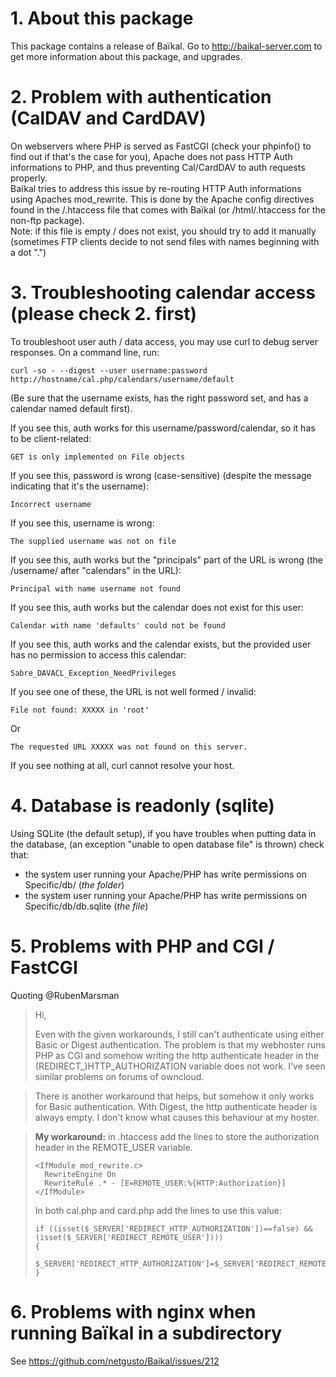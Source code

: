 # 1. About this package

This package contains a release of Baïkal.
Go to http://baikal-server.com to get more information about this package, and upgrades.

# 2. Problem with authentication (CalDAV and CardDAV)

On webservers where PHP is served as FastCGI (check your phpinfo()
to find out if that's the case for you), Apache does not pass HTTP
Auth informations to PHP, and thus preventing Cal/CardDAV to auth
requests properly.  
Baïkal tries to address this issue by re-routing HTTP Auth informations
using Apaches mod_rewrite. This is done by the Apache config directives
found in the /.htaccess file that comes with Baïkal (or /html/.htaccess
for the non-ftp package).  
Note: if this file is empty / does not exist, you should try to add it manually  
(sometimes FTP clients decide to not send files with names beginning with a dot ".")

# 3. Troubleshooting calendar access (please check 2. first)

To troubleshoot user auth / data access, you may use curl to debug server responses. On a command line, run:

	curl -so - --digest --user username:password http://hostname/cal.php/calendars/username/default

(Be sure that the username exists, has the right password set, and has a calendar named default first).

If you see this, auth works for this username/password/calendar, so it has to be client-related:

	GET is only implemented on File objects

If you see this, password is wrong (case-sensitive) (despite the message indicating that it's the username):

	Incorrect username

If you see this, username is wrong:

	The supplied username was not on file

If you see this, auth works but the "principals" part of the URL is wrong (the /username/ after "calendars" in the URL):

	Principal with name username not found

If you see this, auth works but the calendar does not exist for this user:

	Calendar with name 'defaults' could not be found

If you see this, auth works and the calendar exists, but the provided user has no permission to access this calendar:

	Sabre_DAVACL_Exception_NeedPrivileges

If you see one of these, the URL is not well formed / invalid:

	File not found: XXXXX in 'root'
	
Or
	
	The requested URL XXXXX was not found on this server.

If you see nothing at all, curl cannot resolve your host.

# 4. Database is readonly (sqlite)

Using SQLite (the default setup), if you have troubles when putting data in the database,
(an exception "unable to open database file" is thrown) check that:
  * the system user running your Apache/PHP has write permissions on Specific/db/ (*the folder*)
  * the system user running your Apache/PHP has write permissions on Specific/db/db.sqlite (*the file*)

# 5. Problems with PHP and CGI / FastCGI

Quoting @RubenMarsman

> Hi, 
> 
> Even with the given workarounds, I still can't authenticate using either Basic or Digest authentication. The problem is that my webhoster runs PHP as CGI and somehow writing the http authenticate header in the (REDIRECT_)HTTP_AUTHORIZATION variable does not work.
> I've seen similar problems on forums of owncloud.

> There is another workaround that helps, but somehow it only works for Basic authentication. With Digest, the http authenticate header is always empty. I don't know what causes this behaviour at my hoster.

> **My workaround:**
> in .htaccess add the lines to store the authorization header in the REMOTE_USER variable. 
> ```
> <IfModule mod_rewrite.c>
> 	RewriteEngine On
> 	RewriteRule .* - [E=REMOTE_USER:%{HTTP:Authorization}]
> </IfModule>
> ```
> In both cal.php and card.php add the lines to use this value:
> ```
> if ((isset($_SERVER['REDIRECT_HTTP_AUTHORIZATION'])==false) && (isset($_SERVER['REDIRECT_REMOTE_USER'])))
> {
>    $_SERVER['REDIRECT_HTTP_AUTHORIZATION']=$_SERVER['REDIRECT_REMOTE_USER'];
> }
> ```
>

# 6. Problems with nginx when running Baïkal in a subdirectory

See https://github.com/netgusto/Baikal/issues/212
